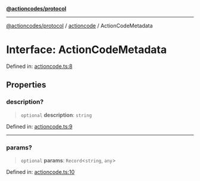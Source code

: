 [**@actioncodes/protocol**](../../README.md)

***

[@actioncodes/protocol](../../modules.md) / [actioncode](../README.md) / ActionCodeMetadata

# Interface: ActionCodeMetadata

Defined in: [actioncode.ts:8](https://github.com/otaprotocol/actioncodes/blob/c724b443a380f5f43ae1dd1ddefb6b90efaa0aa5/src/actioncode.ts#L8)

## Properties

### description?

> `optional` **description**: `string`

Defined in: [actioncode.ts:9](https://github.com/otaprotocol/actioncodes/blob/c724b443a380f5f43ae1dd1ddefb6b90efaa0aa5/src/actioncode.ts#L9)

***

### params?

> `optional` **params**: `Record`\<`string`, `any`\>

Defined in: [actioncode.ts:10](https://github.com/otaprotocol/actioncodes/blob/c724b443a380f5f43ae1dd1ddefb6b90efaa0aa5/src/actioncode.ts#L10)
